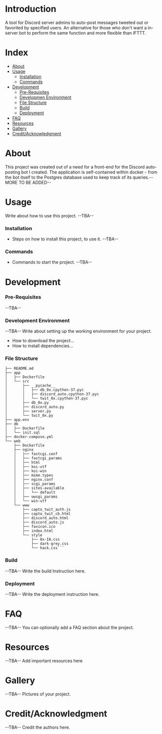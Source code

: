 # Introduction
A tool for Discord server admins to auto-post messages tweeted out or favorited by specified users. An alternative for those who don't want a in-server bot to perform the same function and more flexible than IFTTT.

# Index

- [About](#beginner-about)
- [Usage](#sunny-usage)
  - [Installation](#electric_plug-installation)
  - [Commands](#package-commands)
- [Development](#wrench-development)
  - [Pre-Requisites](#notebook-pre-requisites)
  - [Developmen Environment](#nut_and_bolt-development-environment)
  - [File Structure](#file_folder-file-structure)
  - [Build](#hammer-build)  
  - [Deployment](#rocket-deployment)  
- [FAQ](#question-faq)
- [Resources](#page_facing_up-resources)
- [Gallery](#camera-gallery)
- [Credit/Acknowledgment](#star2-creditacknowledgment)

# About
This project was created out of a need for a front-end for the Discord auto-posting bot I created. The application is self-contained within docker - from the bot itself to the Postgres database used to keep track of its queries.--MORE TO BE ADDED--

# Usage
Write about how to use this project. --TBA--

###  Installation
- Steps on how to install this project, to use it. --TBA--



###  Commands
- Commands to start the project. --TBA--

#  Development

### Pre-Requisites
--TBA--

###  Development Environment
--TBA--
Write about setting up the working environment for your project.
- How to download the project...
- How to install dependencies...


###  File Structure

```
├── README.md
├── app
│   ├── Dockerfile
│   └── src
│       ├── __pycache__
│       │   ├── db_0x.cpython-37.pyc
│       │   ├── discord_auto.cpython-37.pyc
│       │   └── twit_0x.cpython-37.pyc
│       ├── db_0x.py
│       ├── discord_auto.py
│       ├── server.py
│       └── twit_0x.py
├── app.env
├── db
│   ├── Dockerfile
│   └── init.sql
├── docker-compose.yml
└── web
    ├── Dockerfile
    ├── nginx
    │   ├── fastcgi.conf
    │   ├── fastcgi_params
    │   ├── html
    │   ├── koi-utf
    │   ├── koi-win
    │   ├── mime.types
    │   ├── nginx.conf
    │   ├── scgi_params
    │   ├── sites-available
    │   │   └── default
    │   ├── uwsgi_params
    │   └── win-utf
    └── www
        ├── capto_twit_auth.js
        ├── capto_twit_cb.html
        ├── discord_auto.html
        ├── discord_auto.js
        ├── favicon.ico
        ├── index.html
        └── style
            ├── 0x-IA.css
            ├── dark-grey.css
            └── hack.css```
```

###  Build
--TBA--
Write the build Instruction here.

### Deployment
--TBA--
Write the deployment instruction here.

# FAQ
--TBA--
You can optionally add a FAQ section about the project.

#  Resources
--TBA--
Add important resources here

#  Gallery
--TBA--
Pictures of your project.

# Credit/Acknowledgment
--TBA--
Credit the authors here.

